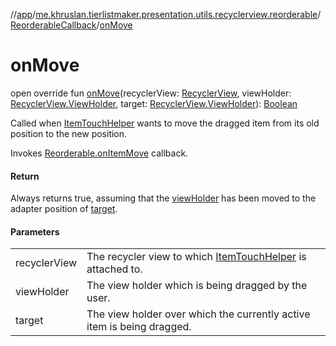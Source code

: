 //[app](../../../index.md)/[me.khruslan.tierlistmaker.presentation.utils.recyclerview.reorderable](../index.md)/[ReorderableCallback](index.md)/[onMove](on-move.md)

# onMove

open override fun [onMove](on-move.md)(recyclerView: [RecyclerView](https://developer.android.com/reference/kotlin/androidx/recyclerview/widget/RecyclerView.html), viewHolder: [RecyclerView.ViewHolder](https://developer.android.com/reference/kotlin/androidx/recyclerview/widget/RecyclerView.ViewHolder.html), target: [RecyclerView.ViewHolder](https://developer.android.com/reference/kotlin/androidx/recyclerview/widget/RecyclerView.ViewHolder.html)): [Boolean](https://kotlinlang.org/api/latest/jvm/stdlib/kotlin/-boolean/index.html)

Called when [ItemTouchHelper](https://developer.android.com/reference/kotlin/androidx/recyclerview/widget/ItemTouchHelper.html) wants to move the dragged item from its old position to the new position.

Invokes [Reorderable.onItemMove](../-reorderable/on-item-move.md) callback.

#### Return

Always returns true, assuming that the [viewHolder](on-move.md) has been moved to the adapter position of [target](on-move.md).

#### Parameters

| | |
|---|---|
| recyclerView | The recycler view to which [ItemTouchHelper](https://developer.android.com/reference/kotlin/androidx/recyclerview/widget/ItemTouchHelper.html) is attached to. |
| viewHolder | The view holder which is being dragged by the user. |
| target | The view holder over which the currently active item is being dragged. |
